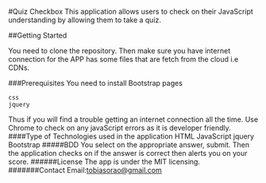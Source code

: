 #Quiz Checkbox
This application allows users to check on their JavaScript understanding by allowing them to take a quiz.

##Getting Started

You need to clone the repository.
Then make sure you have internet connection for the APP has some files that are fetch from the cloud i.e CDNs.

###Prerequisites
You need to install Bootstrap pages
```
css
jquery
```
Thus if you will find a trouble getting an internet connection all the time.
Use Chrome to check on any javaScript errors as it is developer friendly.
####Type of Technologies used in the application
HTML
JavaScript
jquery
Bootstrap
#####BDD
You select on the appropriate answer, submit.
Then the application checks on if the answer is correct then alerts you on your score.
######License
The app is under the MIT licensing.
#######Contact
Email:tobiasorao@gmail.com
